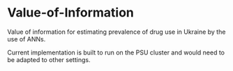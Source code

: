 # Value-of-Information
Value of information for estimating prevalence of drug use in Ukraine by the use of ANNs. 

Current implementation is built to run on the PSU cluster and would need to be adapted to other settings.
